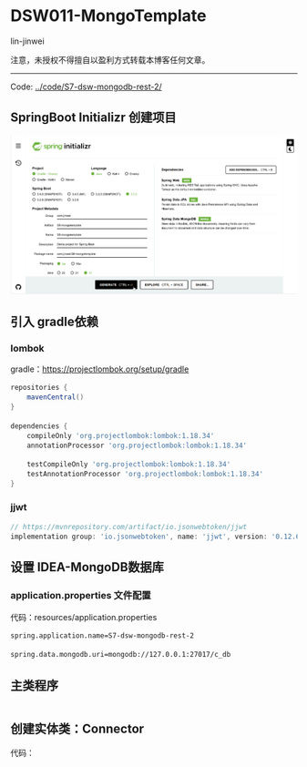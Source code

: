 # DSW011-MongoTemplate

lin-jinwei

注意，未授权不得擅自以盈利方式转载本博客任何文章。

---

Code: [../code/S7-dsw-mongodb-rest-2/](../code/)


## SpringBoot Initializr 创建项目

![alt text](image-63.png)

## 引入 gradle依赖

### lombok
gradle：https://projectlombok.org/setup/gradle


```gradle
repositories {
	mavenCentral()
}

dependencies {
	compileOnly 'org.projectlombok:lombok:1.18.34'
	annotationProcessor 'org.projectlombok:lombok:1.18.34'
	
	testCompileOnly 'org.projectlombok:lombok:1.18.34'
	testAnnotationProcessor 'org.projectlombok:lombok:1.18.34'
}
```

### jjwt

```gradle
// https://mvnrepository.com/artifact/io.jsonwebtoken/jjwt
implementation group: 'io.jsonwebtoken', name: 'jjwt', version: '0.12.6'
```


## 设置 IDEA-MongoDB数据库

### application.properties 文件配置

代码：resources/application.properties

```bash
spring.application.name=S7-dsw-mongodb-rest-2

spring.data.mongodb.uri=mongodb://127.0.0.1:27017/c_db
```

## 主类程序

```java

```

## 创建实体类：Connector

代码：

```java
```

































